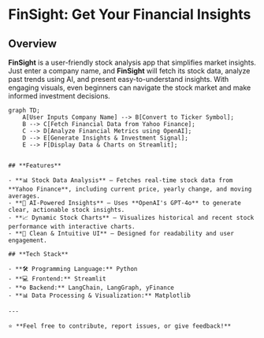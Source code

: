 # **FinSight: Get Your Financial Insights**  

## **Overview**  
**FinSight** is a user-friendly stock analysis app that simplifies market insights. Just enter a company name, and **FinSight** will fetch its stock data, analyze past trends using AI, and present easy-to-understand insights. With engaging visuals, even beginners can navigate the stock market and make informed investment decisions.  

```mermaid diagram
graph TD;
    A[User Inputs Company Name] --> B[Convert to Ticker Symbol];
    B --> C[Fetch Financial Data from Yahoo Finance];
    C --> D[Analyze Financial Metrics using OpenAI];
    D --> E[Generate Insights & Investment Signal];
    E --> F[Display Data & Charts on Streamlit];


## **Features**  

- **📊 Stock Data Analysis** – Fetches real-time stock data from **Yahoo Finance**, including current price, yearly change, and moving averages.  
- **🤖 AI-Powered Insights** – Uses **OpenAI's GPT-4o** to generate clear, actionable stock insights.  
- **📈 Dynamic Stock Charts** – Visualizes historical and recent stock performance with interactive charts.  
- **🎨 Clean & Intuitive UI** – Designed for readability and user engagement.  

## **Tech Stack**  

- **🛠 Programming Language:** Python  
- **💻 Frontend:** Streamlit  
- **⚙️ Backend:** LangChain, LangGraph, yFinance  
- **📊 Data Processing & Visualization:** Matplotlib  

---

⭐ **Feel free to contribute, report issues, or give feedback!**  
